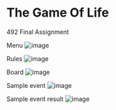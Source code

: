 # The Game Of Life
492 Final Assignment

Menu
![image](https://user-images.githubusercontent.com/30222320/229942177-f96261bd-c5aa-4207-aa1f-150266f8ce1c.png)

Rules
![image](https://user-images.githubusercontent.com/30222320/229942233-d704fb58-2b88-40d1-88ce-5e45fa5f64b0.png)

Board
![image](https://user-images.githubusercontent.com/30222320/229942260-2c92969d-b7b7-4ab4-901e-4275a72f252e.png)

Sample event
![image](https://user-images.githubusercontent.com/30222320/229942280-471074bd-fff8-4ba0-87a4-f1194220b213.png)

Sample event result
![image](https://user-images.githubusercontent.com/30222320/229942313-e9d8e143-9afd-414d-b796-c58689a24db5.png)
